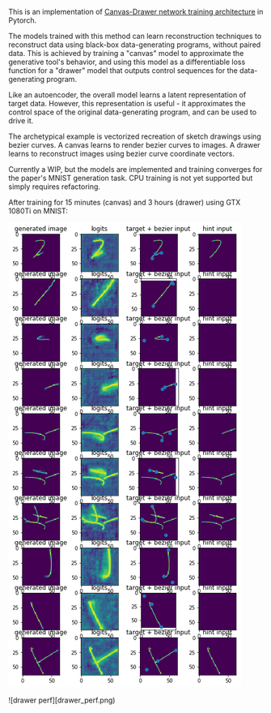 This is an implementation of [Canvas-Drawer network training architecture](https://arxiv.org/abs/1809.08340) in Pytorch.

The models trained with this method can learn reconstruction techniques to reconstruct data using black-box data-generating programs, without paired data.
This is achieved by training a "canvas" model to approximate the generative tool's behavior,
 and using this model as a differentiable loss function for a "drawer" model that outputs control sequences for the data-generating program.

Like an autoencoder, the overall model learns a latent representation of target data.
However, this representation is useful - it approximates the control space of the original data-generating program, and can be used to drive it.

The archetypical example is vectorized recreation of sketch drawings using bezier curves.
A canvas learns to render bezier curves to images.
A drawer learns to reconstruct images using bezier curve coordinate vectors.

Currently a WIP, but the models are implemented and training converges for the paper's MNIST generation task.
CPU training is not yet supported but simply requires refactoring.

After training for 15 minutes (canvas) and 3 hours (drawer) using GTX 1080Ti on MNIST:

![canvas perf](canvas_perf.png)

![drawer perf][drawer_perf.png)
